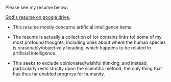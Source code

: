 Please see my resume below:

[God's resume on google drive.](https://drive.google.com/file/d/1UqaZAluzO4kXCzl8WZIDwhDlgK11m0Yc/view)

* This resume mostly concerns artificial intelligence items.

* The resume is actually a collection of (or contains links to) some of my most profound thoughts, including ones about where the human species is reasonably/objectively heading, which happens to be related to artificial intelligence.

* This seeks to exclude opinionated/wishful thinking, and instead, particularly rests strictly upon the scientific method, the only thing that has thus far enabled progress for humanity.
